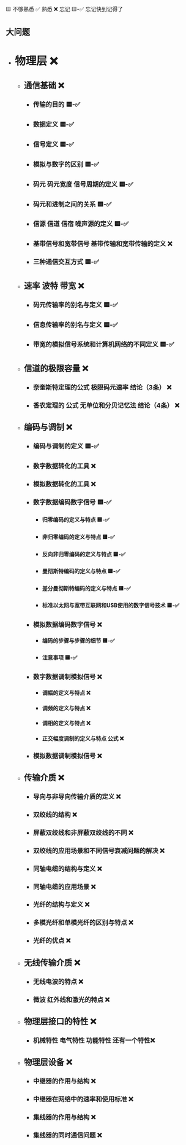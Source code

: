 🟨 不够熟悉  ✅ 熟悉  ❌ 忘记  🟨-✅ 忘记快到记得了

## 大问题
- # 物理层 ❌
  - ## 通信基础 ❌
    - ### 传输的目的 🟨-✅
    
    - ### 数据定义 🟨-✅
    
    - ### 信号定义 🟨-✅
    
    - ### 模拟与数字的区别 🟨-✅
    
    - ### 码元 码元宽度 信号周期的定义 🟨-✅
    
    - ### 码元和进制之间的关系 🟨-✅
    
    - ### 信源 信道 信宿 噪声源的定义 🟨-✅
    
    - ### 基带信号和宽带信号 基带传输和宽带传输的定义 ❌
    
    - ### 三种通信交互方式 🟨-✅
    
  - ## 速率 波特 带宽 ❌
    - ### 码元传输率的别名与定义 🟨-✅
    - ### 信息传输率的别名与定义 🟨-✅
    - ### 带宽的模拟信号系统和计算机网络的不同定义 🟨-✅
    
  - ## 信道的极限容量 ❌
    - ### 奈奎斯特定理的公式 极限码元速率 结论（3条） ❌
    - ### 香农定理的 公式 无单位和分贝记忆法 结论（4条） ❌
    
  - ## 编码与调制 ❌
    - ### 编码与调制的定义 🟨-✅
    
    - ### 数字数据转化的工具 ❌
    
    - ### 模拟数据转化的工具 ❌
    
    - ### 数字数据编码数字信号 🟨-✅
      
      - #### 归零编码的定义与特点 🟨-✅
      
      - #### 非归零编码的定义与特点 🟨-✅
      
      - #### 反向非归零编码的定义与特点 🟨-✅
      
      - #### 曼彻斯特编码的定义与特点 🟨-✅
      
      - #### 差分曼彻斯特编码的定义与特点 🟨-✅
      
      - #### 标准以太网与宽带互联网和USB使用的数字信号技术 🟨-✅
      
    - ### 模拟数据编码数字信号 ❌
      - #### 编码的步骤与步骤的细节 🟨-✅
    
      - #### 注意事项 🟨-✅
    
    - ### 数字数据调制模拟信号 ❌
      - #### 调幅的定义与特点 ❌
      - #### 调频的定义与特点 ❌
      - #### 调相的定义与特点 ❌
      - #### 正交幅度调制的定义与特点 公式 ❌
    
    - ### 模拟数据调制模拟信号 ❌
    
  - ## 传输介质 ❌
    - ### 导向与非导向传输介质的定义 ❌
    - ### 双绞线的结构 ❌
    - ### 屏蔽双绞线和非屏蔽双绞线的不同 ❌
    - ### 双绞线的应用场景和不同信号衰减问题的解决 ❌
    - ### 同轴电缆的结构与定义 ❌
    - ### 同轴电缆的应用场景 ❌
    - ### 光纤的结构与定义 ❌
    - ### 多模光纤和单模光纤的区别与特点 ❌
    - ### 光纤的优点 ❌
    
  - ## 无线传输介质 ❌
    - ### 无线电波的特点 ❌
    - ### 微波 红外线和激光的特点 ❌
    
  - ## 物理层接口的特性 ❌
    - ### 机械特性 电气特性 功能特性  还有一个特性❌
    
  - ## 物理层设备 ❌
    - ### 中继器的作用与结构 ❌
    - ### 中继器在网络中的速率和使用标准 ❌
    - ### 集线器的作用与结构 ❌
    - ### 集线器的同时通信问题 ❌
